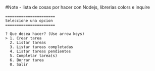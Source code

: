 #Note - lista de cosas por hacer con Nodejs, librerias colors e inquire

```
======================
Seleccione una opcion
======================

? Que desea hacer? (Use arrow keys)
> 1. Crear tarea
  2. Listar tareas
  3. Listar tareas completadas
  4. Listar tareas pendientes
  5. Completar tarea(s)
  6. Borrar tarea
  0. Salir
```
